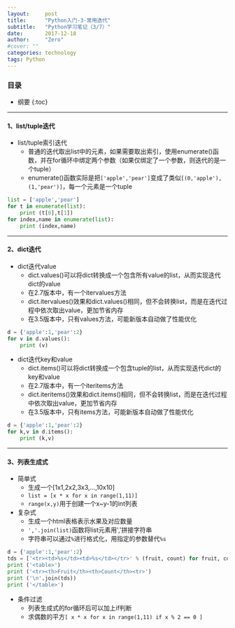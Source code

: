 ```yaml
---
layout:     post
title:      "Python入门-3-常用迭代"
subtitle:   "Python学习笔记（3/7）"
date:       2017-12-18
author:     "Zero"
#cover: ""
categories: technology
tags: Python
---
```


### 目录

* 纲要
{:toc}

---

#### 1、list/tuple迭代

- list/tuple索引迭代
    - 普通的迭代取出list中的元素，如果需要取出索引，使用enumerate()函数，并在for循环中绑定两个参数（如果仅绑定了一个参数，则迭代的是一个tuple）
    - enumerate()函数实际是把`['apple','pear']`变成了类似`[(0,'apple'),(1,'pear')]`，每一个元素是一个tuple

```python
list = ['apple','pear']
for t in enumerate(list):
    print (t[0],t[1])
for index,name in enumerate(list):
    print (index,name)
```

---

#### 2、dict迭代

- dict迭代value
    - dict.values()可以将dict转换成一个包含所有value的list，从而实现迭代dict的value
    - 在2.7版本中，有一个itervalues方法
    - dict.itervalues()效果和dict.values()相同，但不会转换list，而是在迭代过程中依次取出value，更加节省内存
    - 在3.5版本中，只有values方法，可能新版本自动做了性能优化

```python
d = {'apple':1,'pear':2}
for v in d.values():
    print (v)
```

- dict迭代key和value
    - dict.items()可以将dict转换成一个包含tuple的list，从而实现迭代dict的key和value
    - 在2.7版本中，有一个iteritems方法
    - dict.iteritems()效果和dict.items()相同，但不会转换list，而是在迭代过程中依次取出value，更加节省内存
    - 在3.5版本中，只有items方法，可能新版本自动做了性能优化

```python
d = {'apple':1,'pear':2}
for k,v in d.items():
    print (k,v)
```

---

#### 3、列表生成式

- 简单式
    - 生成一个[1x1,2x2,3x3,...,10x10]
    - `list = [x * x for x in range(1,11)]`
    - `range(x,y)`用于创建一个x~y-1的int列表
- 复杂式
    - 生成一个html表格表示水果及对应数量
    - `','.join(list)`函数将list元素用','拼接字符串
    - 字符串可以通过`%`进行格式化，用指定的参数替代`%s`

```python
d = {'apple':1,'pear':2}
tds = ['<tr><td>%s</td><td>%s</td></tr>' % (fruit, count) for fruit, count in d.items()]
print ('<table>')
print ('<tr><th>Fruit</th><th>Count</th><tr>')
print ('\n'.join(tds))
print ('</table>')
```

- 条件过滤
    - 列表生成式的for循环后可以加上if判断
    - 求偶数的平方`[ x * x for x in range(1,11) if x % 2 == 0 ]`
